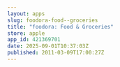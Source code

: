 ```yaml
---
layout: apps
slug: foodora-food--groceries
title: "foodora: Food & Groceries"
store: apple
app_id: 421369701
date: 2025-09-01T10:37:03Z
published: 2011-03-09T17:00:27Z
---
```

